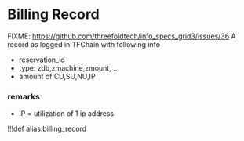 # Billing Record


FIXME: https://github.com/threefoldtech/info_specs_grid3/issues/36
A record as logged in TFChain with following info

- reservation_id
- type: zdb,zmachine,zmount, ...
- amount of CU,SU,NU,IP


### remarks

- IP = utilization of 1 ip address

!!!def alias:billing_record